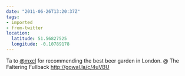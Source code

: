 ```yaml
---
date: "2011-06-26T13:20:37Z"
tags:
- imported
- from-twitter
location:
  latitude: 51.56827525
  longitude: -0.10789178
---
```

Ta to [@mxcl](https://twitter.com/mxcl) for recommending the best beer garden in London. @ The Faltering Fullback http://gowal.la/c/4uVBU
